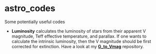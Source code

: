 # astro_codes
Some potentially useful codes


- **Luminosity** calculates the luminosity of stars from their apparent V magnitude, Teff effective temperature, and parallax. If one wants to calculate the intrinsic luminosity, then the V magnitude should be first corrected for extinction. Have a look at my **[G_to_Vmag](https://github.com/vadibekyan/G_to_Vmag)** repository.
